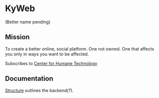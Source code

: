 # KyWeb
(Better name pending)

## Mission
To create a better online, social platform.
One not owned.
One that affects you only in ways you want to be affected.

Subscribes to [Center for Humane Technology](https://www.humanetech.com/)

## Documentation
[Structure](structure.md) outlines the backend(?). 
<!--stackedit_data:
eyJoaXN0b3J5IjpbNjUzOTAwMzkyXX0=
-->